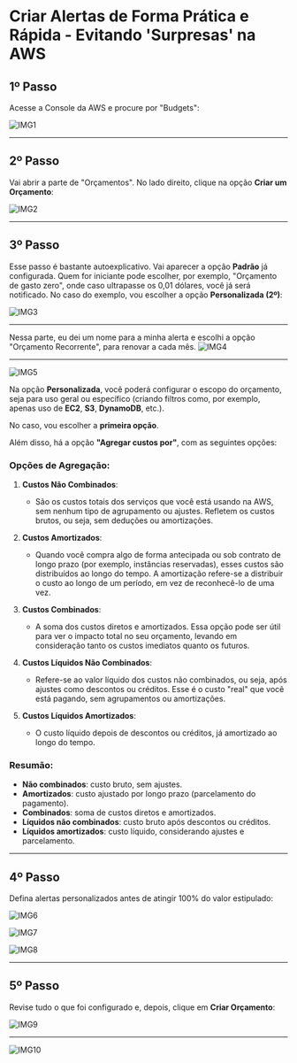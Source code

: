 # Criar Alertas de Forma Prática e Rápida - Evitando 'Surpresas' na AWS

## 1º Passo

Acesse a Console da AWS e procure por "Budgets":

![IMG1](https://github.com/user-attachments/assets/1429451f-3074-469a-be3f-8e5f85d90e2f)

---

## 2º Passo

Vai abrir a parte de "Orçamentos". No lado direito, clique na opção **Criar um Orçamento**:

![IMG2](https://github.com/user-attachments/assets/fa52d06d-12c4-41f1-af6d-d539bf0e77bc)

---

## 3º Passo

Esse passo é bastante autoexplicativo. Vai aparecer a opção **Padrão** já configurada. Quem for iniciante pode escolher, por exemplo, "Orçamento de gasto zero", onde caso ultrapasse os 0,01 dólares, você já será notificado. No caso do exemplo, vou escolher a opção **Personalizada (2º)**:

![IMG3](https://github.com/user-attachments/assets/d0ed8b31-08ea-4c1c-a33b-639aa503012f)

---

Nessa parte, eu dei um nome para a minha alerta e escolhi a opção "Orçamento Recorrente", para renovar a cada mês.
![IMG4](https://github.com/user-attachments/assets/b0f53b25-3afd-476f-9d5f-b29a29c9889c)

---

![IMG5](https://github.com/user-attachments/assets/2f9c035e-6bd4-4a2b-8956-2d33e1f4de78)

Na opção **Personalizada**, você poderá configurar o escopo do orçamento, seja para uso geral ou específico (criando filtros como, por exemplo, apenas uso de **EC2**, **S3**, **DynamoDB**, etc.). 

No caso, vou escolher a **primeira opção**.

Além disso, há a opção **"Agregar custos por"**, com as seguintes opções:

### Opções de Agregação:

1. **Custos Não Combinados**:
   - São os custos totais dos serviços que você está usando na AWS, sem nenhum tipo de agrupamento ou ajustes. Refletem os custos brutos, ou seja, sem deduções ou amortizações.

2. **Custos Amortizados**:
   - Quando você compra algo de forma antecipada ou sob contrato de longo prazo (por exemplo, instâncias reservadas), esses custos são distribuídos ao longo do tempo. A amortização refere-se a distribuir o custo ao longo de um período, em vez de reconhecê-lo de uma vez.

3. **Custos Combinados**:
   - A soma dos custos diretos e amortizados. Essa opção pode ser útil para ver o impacto total no seu orçamento, levando em consideração tanto os custos imediatos quanto os futuros.

4. **Custos Líquidos Não Combinados**:
   - Refere-se ao valor líquido dos custos não combinados, ou seja, após ajustes como descontos ou créditos. Esse é o custo "real" que você está pagando, sem agrupamentos ou amortizações.

5. **Custos Líquidos Amortizados**:
   - O custo líquido depois de descontos ou créditos, já amortizado ao longo do tempo.

### Resumão:

- **Não combinados**: custo bruto, sem ajustes.
- **Amortizados**: custo ajustado por longo prazo (parcelamento do pagamento).
- **Combinados**: soma de custos diretos e amortizados.
- **Líquidos não combinados**: custo bruto após descontos ou créditos.
- **Líquidos amortizados**: custo líquido, considerando ajustes e parcelamento.

---

## 4º Passo

Defina alertas personalizados antes de atingir 100% do valor estipulado:

![IMG6](https://github.com/user-attachments/assets/919bd0bf-1934-4ed3-8c70-40d925dd0b74)

![IMG7](https://github.com/user-attachments/assets/a905a255-1827-4fb8-aa44-d112a000d228)

![IMG8](https://github.com/user-attachments/assets/9220bb3b-4d1e-42d3-98aa-531526b3c903)

---

## 5º Passo

Revise tudo o que foi configurado e, depois, clique em **Criar Orçamento**:

![IMG9](https://github.com/user-attachments/assets/1a783c4c-978f-47d2-903d-c19c6ce2812d)

---

![IMG10](https://github.com/user-attachments/assets/0857bbda-01da-477b-b620-9aa6f0fcd46e)
